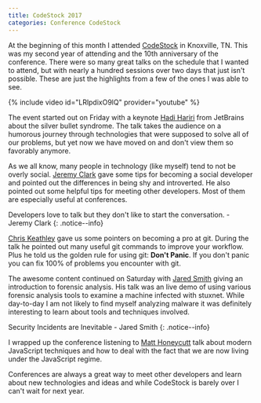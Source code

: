 ```yaml
---
title: CodeStock 2017
categories: Conference CodeStock
---
```


At the beginning of this month I attended [CodeStock](http://www.codestock.org/) in Knoxville, TN. This was my second 
year of attending and the 10th anniversary of the conference. There were so many great talks on the schedule
that I wanted to attend, but with nearly a hundred sessions over two days that just isn't possible. These are just the 
highlights from a few of the ones I was able to see.

{% include video id="LRlpdixO9lQ" provider="youtube" %}

The event started out on Friday with a keynote [Hadi Hariri](https://twitter.com/hhariri) from JetBrains about the 
silver bullet syndrome. The talk takes the audience on a humorous journey through technologies that were supposed to 
solve all of our problems, but yet now we have moved on and don't view them so favorably anymore.

As we all know, many people in technology (like myself) tend to not be overly social. [Jeremy Clark](https://twitter.com/jeremybytes) 
gave some tips for becoming a social developer and pointed out the differences in being shy and introverted. He also 
pointed out some helpful tips for meeting other developers. Most of them are especially useful at conferences.

Developers love to talk but they don't like to start the conversation. - Jeremy Clark
{: .notice--info} 

[Chris Keathley](https://twitter.com/chriskeathley) gave us some pointers on becoming a pro at git. During the talk he
pointed out many useful git commands to improve your workflow. Plus he told us the golden rule for using git: **Don't Panic**. 
If you don't panic you can fix 100% of problems you encounter with git.

The awesome content continued on Saturday with [Jared Smith](https://twitter.com/jaredthecoder) giving
an introduction to forensic analysis. His talk was an live demo of using various forensic analysis tools to examine
a machine infected with stuxnet. While day-to-day I am not likely to find myself analyzing malware it was definitely
interesting to learn about tools and techniques involved.

Security Incidents are Inevitable - Jared Smith
{: .notice--info}

I wrapped up the conference listening to [Matt Honeycutt](https://twitter.com/matthoneycutt) talk about modern JavaScript
techniques and how to deal with the fact that we are now living under the JavaScript regime.

Conferences are always a great way to meet other developers and learn about new technologies and ideas and while 
CodeStock is barely over I can't wait for next year.
